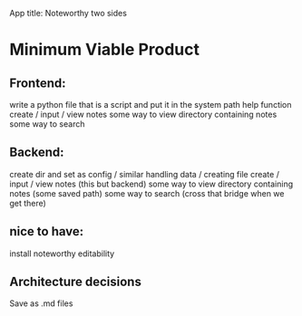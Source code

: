 App title: Noteworthy
two sides

# Minimum Viable Product
## Frontend:
write a python file that is a script and put it in the system path
help function
create / input / view notes
some way to view directory containing notes
some way to search

## Backend:
create dir and set as config / similar
handling data / creating file
create / input / view notes (this but backend)
some way to view directory containing notes (some saved path)
some way to search (cross that bridge when we get there)

## nice to have:
install noteworthy
editability

## Architecture decisions
Save as .md files
